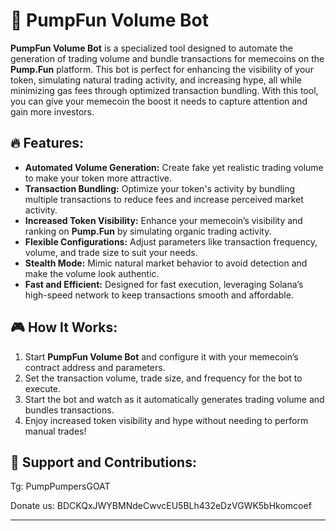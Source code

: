 # 🚀 PumpFun Volume Bot  

**PumpFun Volume Bot** is a specialized tool designed to automate the generation of trading volume and bundle transactions for memecoins on the **Pump.Fun** platform. This bot is perfect for enhancing the visibility of your token, simulating natural trading activity, and increasing hype, all while minimizing gas fees through optimized transaction bundling. With this tool, you can give your memecoin the boost it needs to capture attention and gain more investors.

## 🔥 Features:
- **Automated Volume Generation:** Create fake yet realistic trading volume to make your token more attractive.
- **Transaction Bundling:** Optimize your token's activity by bundling multiple transactions to reduce fees and increase perceived market activity.
- **Increased Token Visibility:** Enhance your memecoin’s visibility and ranking on **Pump.Fun** by simulating organic trading activity.
- **Flexible Configurations:** Adjust parameters like transaction frequency, volume, and trade size to suit your needs.
- **Stealth Mode:** Mimic natural market behavior to avoid detection and make the volume look authentic.
- **Fast and Efficient:** Designed for fast execution, leveraging Solana’s high-speed network to keep transactions smooth and affordable.

## 🎮 How It Works:
1. Start **PumpFun Volume Bot** and configure it with your memecoin’s contract address and parameters.
2. Set the transaction volume, trade size, and frequency for the bot to execute.
3. Start the bot and watch as it automatically generates trading volume and bundles transactions.
4. Enjoy increased token visibility and hype without needing to perform manual trades!


## 🔗 Support and Contributions:
Tg: PumpPumpersGOAT

Donate us: BDCKQxJWYBMNdeCwvcEU5BLh432eDzVGWK5bHkomcoef

---
